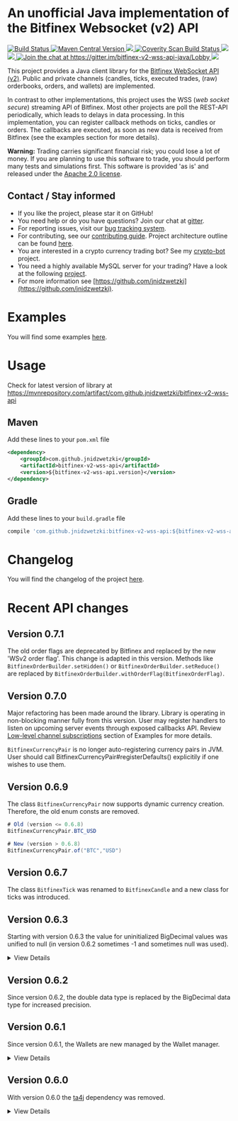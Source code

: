 # An unofficial Java implementation of the Bitfinex Websocket (v2) API

<a href="https://github.com/jnidzwetzki/bitfinex-v2-wss-api-java/actions/workflows/build.yml">
  <img alt="Build Status" src="https://github.com/jnidzwetzki/bitfinex-v2-wss-api-java/actions/workflows/build.yml/badge.svg">
</a><a href="https://repo1.maven.org/maven2/com/github/jnidzwetzki/bitfinex-v2-wss-api/"><img alt="Maven Central Version" src="https://maven-badges.herokuapp.com/maven-central/com.github.jnidzwetzki/bitfinex-v2-wss-api/badge.svg" />
  </a><a href="https://codecov.io/gh/jnidzwetzki/bitfinex-v2-wss-api-java">
  <img src="https://codecov.io/gh/jnidzwetzki/bitfinex-v2-wss-api-java/branch/master/graph/badge.svg" />
</a><a href="https://scan.coverity.com/projects/jnidzwetzki-bitfinex-v2-wss-api-java">
  <img alt="Coverity Scan Build Status"
       src="https://scan.coverity.com/projects/14740/badge.svg"/>
</a><a href="http://makeapullrequest.com">
 <img src="https://img.shields.io/badge/PRs-welcome-brightgreen.svg" />
</a><a href="https://codeclimate.com/github/jnidzwetzki/bitfinex-v2-wss-api-java/maintainability">
 <img src="https://api.codeclimate.com/v1/badges/9bb1a95de6767a8c6820/maintainability" />
</a><a href="https://gitter.im/bitfinex-v2-wss-api-java/Lobby?utm_source=badge&utm_medium=badge&utm_campaign=pr-badge&utm_content=badge">
  <img alt="Join the chat at https://gitter.im/bitfinex-v2-wss-api-java/Lobby" src="https://badges.gitter.im/Join%20Chat.svg">
  </a><a href='https://sourcespy.com/github/bitfinex/' title='SourceSpy Dashboard'><img src='https://sourcespy.com/shield.svg'/></a>

This project provides a Java client library for the [Bitfinex WebSocket API (v2)](https://docs.bitfinex.com/v2/reference). Public and private channels (candles, ticks, executed trades, (raw) orderbooks, orders, and wallets) are implemented.

In contrast to other implementations, this project uses the WSS (_web socket secure_) streaming API of Bitfinex. Most other projects are poll the REST-API periodically, which leads to delays in data processing. In this implementation, you can register callback methods on ticks, candles or orders. The callbacks are executed, as soon as new data is received from Bitfinex (see the examples section for more details).

**Warning:** Trading carries significant financial risk; you could lose a lot of money. If you are planning to use this software to trade, you should perform many tests and simulations first. This software is provided 'as is' and released under the [Apache 2.0 license](https://www.apache.org/licenses/LICENSE-2.0).


## Contact / Stay informed
* If you like the project, please star it on GitHub!
* You need help or do you have questions? Join our chat at [gitter](https://gitter.im/bitfinex-v2-wss-api-java/Lobby).
* For reporting issues, visit our [bug tracking system](https://github.com/jnidzwetzki/bitfinex-v2-wss-api-java/issues).
* For contributing, see our [contributing guide](https://github.com/jnidzwetzki/bitfinex-v2-wss-api-java/blob/master/CONTRIBUTING.md). Project architecture outline can be found [here](https://sourcespy.com/github/bitfinex/).
* You are interested in a crypto currency trading bot? See my [crypto-bot](https://github.com/jnidzwetzki/crypto-bot) project.
* You need a highly available MySQL server for your trading? Have a look at the following [project](https://github.com/jnidzwetzki/mysql-ha-cloud).
* For more information see [https://github.com/jnidzwetzki](https://github.com/jnidzwetzki).

# Examples
You will find some examples [here](https://github.com/jnidzwetzki/bitfinex-v2-wss-api-java/blob/master/EXAMPLES.md).

# Usage
Check for latest version of library at https://mvnrepository.com/artifact/com.github.jnidzwetzki/bitfinex-v2-wss-api

## Maven
Add these lines to your ``pom.xml`` file

```xml
<dependency>
	<groupId>com.github.jnidzwetzki</groupId>
	<artifactId>bitfinex-v2-wss-api</artifactId>
	<version>${bitfinex-v2-wss-api.version}</version>
</dependency>
```

## Gradle
Add these lines to your ``build.gradle`` file

```groovy
compile 'com.github.jnidzwetzki:bitfinex-v2-wss-api:${bitfinex-v2-wss-api.version}'
```

# Changelog
You will find the changelog of the project [here](https://github.com/jnidzwetzki/bitfinex-v2-wss-api-java/blob/master/CHANGELOG.md).

# Recent API changes

## Version 0.7.1
The old order flags are deprecated by Bitfinex and replaced by the new 'WSv2 order flag'. This change is adapted in this version. Methods like `BitfinexOrderBuilder.setHidden()` or `BitfinexOrderBuilder.setReduce()` are replaced by `BitfinexOrderBuilder.withOrderFlag(BitfinexOrderFlag)`.

## Version 0.7.0
Major refactoring has been made around the library. Library is operating in non-blocking manner fully from this version.
User may register handlers to listen on upcoming server events through exposed callbacks API.
Review [Low-level channel subscriptions](https://github.com/jnidzwetzki/bitfinex-v2-wss-api-java/blob/master/EXAMPLES.md#Low-level-channel-subscription) section of Examples for more details. 

``BitfinexCurrencyPair`` is no longer auto-registering currency pairs in JVM. User should call BitfinexCurrencyPair#registerDefaults() explicitily if one wishes to use them. 

## Version 0.6.9
The class ``BitfinexCurrencyPair`` now supports dynamic currency creation. Therefore, the old enum consts are removed.

```java
# Old (version <= 0.6.8)
BitfinexCurrencyPair.BTC_USD

# New (version > 0.6.8)
BitfinexCurrencyPair.of("BTC","USD")
```

## Version 0.6.7
The class ``BitfinexTick`` was renamed to ``BitfinexCandle`` and a new class for ticks was introduced.

## Version 0.6.3
Starting with version 0.6.3 the value for uninitialized BigDecimal values was unified to null (in version 0.6.2 sometimes -1 and sometimes null was used).

<details>
 <summary>View Details</summary>
 

The BitfinexTick.INVALID_VOLUME is removed and replaced by a Java 8 optional

```java
# Old (version <= 0.6.2)
if (tick.getVolume() != BitfinexTick.INVALID_VOLUME) {
	tick.getVolume().doubleValue()
}

# New (version > 0.6.2)
if(tick.getVolume().isPresent()) {
	tick.getVolume().get().doubleValue()
}
```

</details>

## Version 0.6.2
Since version 0.6.2, the double data type is replaced by the BigDecimal data type for increased precision.

## Version 0.6.1
Since version 0.6.1, the Wallets are new managed by the Wallet manager.

<details>
 <summary>View Details</summary>
 
 The WalletManager provides the same methods as the BitfinexAPIBroker in previous versions. Execute your wallet related calls on the new WalletManager.

```java
# Old (version <= 0.6.0)
bitfinexClient.getWallets();

# New (version > 0.6.0)
bitfinexClient.getWalletManager().getWallets();
```

</details>

## Version 0.6.0

With version 0.6.0 the [ta4j](https://github.com/ta4j/ta4j) dependency was removed. 

<details>
 <summary>View Details</summary>
 
For quotes, the API implementation now returns instances of the class `BitfinexTick`. To convert a `BitfinexTick` into a ta4j `Bar`, you can use the following code:

```java
final BitfinexTick tick = ....;

final Instant instant = Instant.ofEpochMilli(tick.getTimestamp());
final ZonedDateTime time = ZonedDateTime.ofInstant(instant, Const.BITFINEX_TIMEZONE);

final Bar bar = new BaseBar(time, tick.getOpen().doubleValue(),
				tick.getHigh().doubleValue(),
				tick.getLow().doubleValue(),
				tick.getClose().doubleValue(),
				tick.getVolume().orElse(BigDecimal.ZERO).doubleValue());
```

</details>

